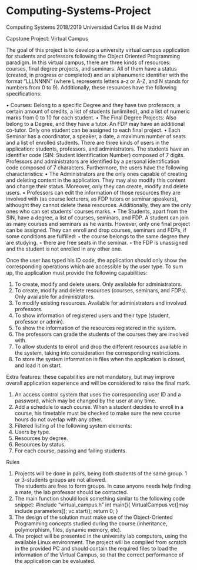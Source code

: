 # Computing-Systems-Project

Computing Systems 2018/2019
Universidad Carlos III de Madrid

Capstone Project: Virtual Campus

The   goal   of   this   project   is   to   develop   a   university   virtual   campus   application   for   students   and
professors following the Object Oriented Programming paradigm. In this virtual campus, there are
three kinds of resources: courses, final degree projects, and seminars. All of them have a status
(created, in progress or completed) and an alphanumeric identifier with the format “LLLNNNN”
(where L represents letters a-z or A-Z, and N stands for numbers from 0 to 9). Additionally, these
resources have the following specifications:

• Courses:
  Belong  to a specific  Degree  and they  have two professors, a certain amount of credits, a list of students (unlimited), and a list of numeric marks from 0 to 10 for each student.
• The  Final Degree Projects: 
  Also belong to a Degree, and they have a tutor. An FDP may 
  have an additional co-tutor. Only one student can be assigned to each final project.
• Each Seminar has a coordinator, a speaker, a date, a maximum number of seats and a list of enrolled students. 
There   are   three   kinds   of   users   in   the   application:   students,   professors,   and   administrators.  The
students   have   an   identifier   code   (SIN:   Student   Identification   Number)   composed   of   7   digits.
Professors   and   administrators   are   identified   by   a   personal   identification   code   composed   of   7
characters. Furthermore, the users have the following characteristics:
• The  Administrators are   the   only   ones   capable   of   creating   and   deleting   content   in   the application. They may also modify this content and change their status. Moreover, only they can create, modify and delete users. 
• Professors can edit the information of those resources they are involved with (as course lecturers, as FDP tutors or seminar speakers), althought they cannot delete these resources. Additionally, they are the only ones who can set students’ courses marks. 
• The Students, apart from the SIN, have a degree, a list of courses, seminars, and FDP. A student can join as many courses and seminars as he wants. However, only one final project can be assigned. They can enroll and drop courses, seminars and FDPs, if some  conditions are fulfilled:
    ◦ the course belongs to the same degree they are studying.
    ◦ there are free seats in the seminar.
    ◦ the FDP is unassigned and the student is not enrolled in any other one.

Once the user has typed his ID code, the application should only show the corresponding operations
which are accessible by the user type.
To sum up, the application must provide the following capabilities:

1) To create, modify and delete users. Only available for administrators.
2) To create, modify and delete resources (courses, seminars, and FDPs). Only available for administrators.
3) To modify existing resources. Available for administrators and involved professors.
4) To show information of registered users and their type (student, professor or admin).
5) To show the information of the resources registered in the system.
6) The professors can grade the students of the courses they are involved with.
7) To allow students to enroll and drop the different resources available in the system, taking into consideration the corresponding restrictions.
8) To store the system information in files when the application is closed, and load it on start.

Extra features: these capabilities are not mandatory, but may improve overall application experience and will be considered to raise the final mark.
1. An access control system that uses the corresponding user ID and a password, which may be changed by the user at any time.
2. Add a schedule to each course. When a student decides to enroll in a course, his timetable must be checked to make sure the new course hours do not overlap with any other.
3. Filtered listing of the following system elements:
1. Users by type.
2. Resources by degree.
3. Resources by status.
4. For each course, passing and failing students.

Rules
1. Projects will be done in pairs, being both students of the same group. 1 or 3-students groups are not allowed.  
The students are free to form groups. In case anyone needs help finding a mate, the lab professor should be contacted.
2. The main function should look something similar to the following code snippet:
    #include “virtual_campus.h”
    int main(){
        VirtualCampus vc([may include parameters]);
        vc.start();
        return 0;
    }
3. The design of the solution must make use of the Object-Oriented Programming concepts
studied during the course (inheritance, polymorphism, files, dynamic memory, etc).
4. The   project   will   be   presented   in   the   university   lab   computers,   using   the   available Linux  environment. The project will be compiled from scratch in the provided PC and should contain the required files to load the information of the Virtual Campus, so that the correct performance of the application can be evaluated.
